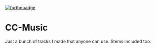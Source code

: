 [![forthebadge](https://forthebadge.com/images/badges/mom-made-pizza-rolls.svg)](https://forthebadge.com)

# CC-Music
Just a bunch of tracks I made that anyone can use. Stems included too.
